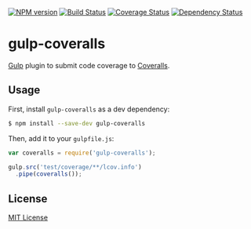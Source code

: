 [![NPM version][npm-image]][npm-url] [![Build Status][travis-image]][travis-url] [![Coverage Status][coveralls-image]][coveralls-url] [![Dependency Status][depstat-image]][depstat-url]

# gulp-coveralls

[Gulp](https://github.com/wearefractal/gulp) plugin to submit code coverage to [Coveralls](http://coveralls.io).

## Usage

First, install `gulp-coveralls` as a dev dependency:

```bash
$ npm install --save-dev gulp-coveralls
```

Then, add it to your `gulpfile.js`:

```javascript
var coveralls = require('gulp-coveralls');

gulp.src('test/coverage/**/lcov.info')
  .pipe(coveralls());
```

## License

[MIT License](http://markdalgleish.mit-license.org)

[npm-url]: https://npmjs.org/package/gulp-coveralls
[npm-image]: https://badge.fury.io/js/gulp-coveralls.png

[travis-url]: http://travis-ci.org/markdalgleish/gulp-coveralls
[travis-image]: https://secure.travis-ci.org/markdalgleish/gulp-coveralls.png?branch=master

[coveralls-url]: https://coveralls.io/r/markdalgleish/gulp-coveralls
[coveralls-image]: https://coveralls.io/repos/markdalgleish/gulp-coveralls/badge.png

[depstat-url]: https://david-dm.org/markdalgleish/gulp-coveralls
[depstat-image]: https://david-dm.org/markdalgleish/gulp-coveralls.png
